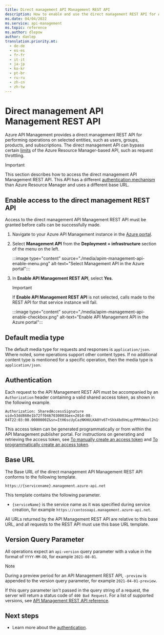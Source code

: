 ```yaml
---
title: Direct management API Management REST API
description: How to enable and use the direct management REST API for Azure API Management. This API can bypass some limitations of Azure Resource Manager.
ms.date: 04/04/2022
ms.service: api-management
ms.topic: reference
ms.author: dlepow
author: danlep
translation.priority.mt: 
  - de-de
  - es-es
  - fr-fr
  - it-it
  - ja-jp
  - ko-kr
  - pt-br
  - ru-ru
  - zh-cn
  - zh-tw
---
```

# Direct management API Management REST API

Azure API Management provides a direct management REST API for performing operations on selected entities, such as users, groups, products, and subscriptions. The direct management API can bypass certain [limits](/azure/azure-resource-manager/management/request-limits-and-throttling#subscription-and-tenant-limits) of the Azure Resource Manager-based API, such as request throttling. 

>[!IMPORTANT]
>This section describes how to access the direct management API Management REST API. This API has a different [authentication mechanism](./Azure-API-Management-REST-API-Authentication.md) than Azure Resource Manager and uses a different base URL.
  
  

##  <a name="EnableRESTAPI"></a> Enable access to the direct management REST API  
 Access to the direct management API Management REST API must be granted before calls can be successfully made.

1. Navigate to your Azure API Management instance in the [Azure portal](https://portal.azure.com).  
1. Select **Management API** from the **Deployment + infrastructure** section of the menu on the left.

    :::image type="content" source="./media/apim-management-api-enable-menu.png" alt-text="Select Management API in the Azure portal":::

1. In **Enable API Management REST API**, select **Yes**.  
  
    > [!IMPORTANT]
    > If **Enable API Management REST API** is not selected, calls made to the REST API for that service instance will fail.  

    :::image type="content" source="./media/apim-management-api-enable-checkbox.png" alt-text="Enable API Management API in the Azure portal":::

##  <a name="DefaultMediaType"></a> Default media type  
 The default media type for requests and responses is `application/json`. Where noted, some operations support other content types. If no additional content type is mentioned for a specific operation, then the media type is `application/json`.  
  
##  <a name="Authentication"></a> Authentication  
 Each request to the API Management REST API must be accompanied by an `Authorization` header containing a valid shared access token, as shown in the following example.  
  
```
Authorization: SharedAccessSignature uid=53dd860e1b72ff0467030003&ex=2014-08-04T22:03:00.0000000Z&sn=ItH6scUyCazNKHULKA0Yv6T+Skk4bdVmLqcPPPdWoxl2n1+rVbhKlplFrqjkoUFRr0og4wjeDz4yfThC82OjfQ==  
```
  
 This access token can be generated programmatically or from within the API Management publisher portal. For instructions on generating and retrieving the access token, see [To manually create an access token](../ApiManagementREST/Azure-API-Management-REST-API-Authentication.md#ManuallyCreateToken) and [To programmatically create an access token](../ApiManagementREST/Azure-API-Management-REST-API-Authentication.md#ProgrammaticallyCreateToken).  
  
##  <a name="BaseURL"></a> Base URL  
 The Base URL of the direct management API Management REST API conforms to the following template.  
  
 `https://{servicename}.management.azure-api.net`  
  
 This template contains the following parameter.  
  
-   `{serviceName}` is the service name as it was specified during service creation, for example `https://contosoapi.management.azure-api.net`.  
  
 All URLs returned by the API Management REST API are relative to this base URL, and all requests to the REST API must use this base URL template.  
  
##  <a name="VersionQueryParameter"></a> Version Query Parameter  
 All operations expect an `api-version` query parameter with a value in the format of `YYYY-MM-DD`, for example `2021-08-01`.  
  
> [!NOTE]
> During a preview period for an API Management REST API, `-preview` is appended to the version query parameter, for example `2021-04-01-preview`.  
  
 If this query parameter isn't passed in the query string of a request, the server will return a status code of `400 Bad Request`. For a list of supported versions, see [API Management REST API reference](/rest/api/apimanagement/). 
  
## Next steps

- Learn more about the [authentication](../ApiManagementREST/Azure-API-Management-REST-API-Authentication.md).
